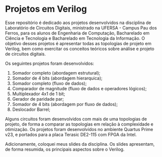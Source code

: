 # Projetos em Verilog
Esse repositório é dedicado aos projetos desenvolvidos na disciplina de Laboratório de Circuitos Digitais, ministrado na UFERSA - Campus Pau dos Ferros, para os alunos de Engenharia de Computação, Bacharelado em Ciência e Tecnologia e Bacharelado em Tecnologia da Informação. O objetivo desses projetos é apresentar todas as topologias de projeto em Verilog, bem como exercitar os conceitos teóricos sobre análise e projeto de circuitos digitais.

Os seguintes projetos foram desenvolvidos:
1. Somador completo (abordagem estrutural);
2. Somador de 4 bits (abordagem hierarquica);
3. Somador completo (fluxo de dados);
4. Comparador de magnitude (fluxo de dados e operadores lógicos);
5. Multiplexador 4x1 de 1 bit;
6. Gerador de paridade par;
7. Somador de 4 bits (abordagem por fluxo de dados);
8. Deslocador Barrel;

Alguns circuitos foram desenvolvidos com mais de uma topologias de projeto, de forma a comparar as topologias em relação à complexidade e otimização. Os projetos foram desenvolvidos no ambiente Quartus Prime v23, e portados para a placa Terasic DE2-115 com FPGA da Intel. 

Adicionamente, coloquei meus slides da disciplina. Os slides apresentam, de forma resumida, os principais aspectos sobre o Verilog.
